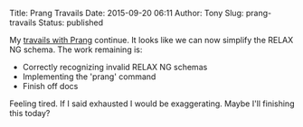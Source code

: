 Title: Prang Travails
Date: 2015-09-20 06:11
Author: Tony
Slug: prang-travails
Status: published

My [travails with Prang](http://inconsistent-dedent.tlocke.org.uk/2015/09/a-breakthrough-with-prang.html) continue. It looks like we can now simplify the RELAX NG schema. The work remaining is:  

-   Correctly recognizing invalid RELAX NG schemas
-   Implementing the 'prang' command
-   Finish off docs

Feeling tired. If I said exhausted I would be exaggerating. Maybe I'll finishing this today?  

  

</p>


